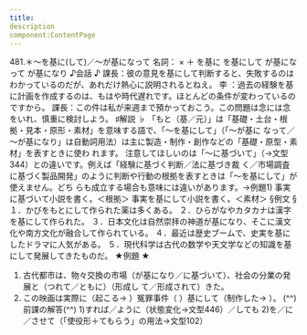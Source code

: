 ```yaml
---
title:
description
component:ContentPage
---
```



481.＊～を基に(して)／～が基になって
名詞： × ＋ を基に を基にして が基になって が基になり
♪会話 ♪
課長：彼の意見を基にして判断すると、失敗するのはわかっているのだが、あれだけ熱心に説明されるとねえ。 李 ：過去の経験を基に計画を作成するのは、もはや時代遅れです。ほとんどの条件が変わっているのですから。 課長：この件は私が来週まで預かっておこう。この問題は念には念をいれ、慎重に検討しよう。
♯解説 ♭
「もと（基／元）」は「基礎・土台・根拠・見本・原形・素材」を意味する語で、「～を基にして」（「～が基に なって／～が基になり」は自動詞用法）は主に製造・制作・創作などの「基礎・原型・素材」を表すときに使わ れます。
注意してほしいのは「～に基づいて」（→文型 344）との違いです。例えば「経験に基づく判断／法に基づき裁 く／市場調査に基づく製品開発」のように判断や行動の根拠を表すときは「～を基にして」が使えません。どち らも成立する場合も意味には違いがあります。→例題1)
事実に基づいて小説を書く。＜根拠＞ 事実を基にして小説を書く。＜素材＞
§例文 §
１．かびをもとにして作られた薬は多くある。
２．ひらがなやカタカナは漢字を基にして作られた。
３．日本文化は自然崇拝の神道が基になり、そこに漢文化や南方文化が融合して作られている。
４．最近は歴史ブームで、史実を基にしたドラマに人気がある。
５．現代科学は古代の数学や天文学などの知識を基にして発展してきたものだ。
★例題 ★
1) 古代都市は、物々交換の市場（が基になり／に基づいて）、社会の分業の発展と（つれて／ともに）（形成し
て／形成されて）きた。    
2) この映画は実際に（起こる→ ）冤罪事件（ ）基にして（制作した→ ）。
(^^)前課の解答(^^)
1)すれば／ように（状態変化→文型446）／しても
2)を／に／させて（「使役形＋てもらう」の用法→文型102）
